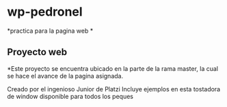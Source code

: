 # wp-pedronel

*practica para la pagina web *
## Proyecto web
*Este proyecto se encuentra ubicado en la parte de la rama master, la cual se hace el avance de la pagina asignada.

Creado por el ingenioso Junior de Platzi
Incluye ejemplos en esta tostadora de window
disponible para todos los peques
